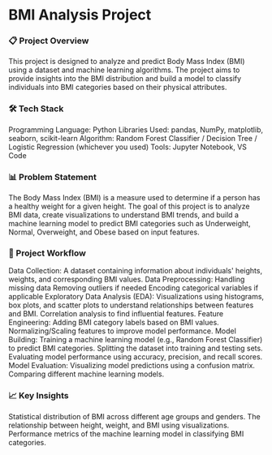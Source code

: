 # BMI Analysis Project

### 📋 Project Overview
This project is designed to analyze and predict Body Mass Index (BMI) using a dataset and machine learning algorithms. The project aims to provide insights into the BMI distribution and build a model to classify individuals into BMI categories based on their physical attributes.

### 🛠 Tech Stack
Programming Language: Python
Libraries Used: pandas, NumPy, matplotlib, seaborn, scikit-learn
Algorithm: Random Forest Classifier / Decision Tree / Logistic Regression (whichever you used)
Tools: Jupyter Notebook, VS Code
### 📊 Problem Statement
The Body Mass Index (BMI) is a measure used to determine if a person has a healthy weight for a given height. The goal of this project is to analyze BMI data, create visualizations to understand BMI trends, and build a machine learning model to predict BMI categories such as Underweight, Normal, Overweight, and Obese based on input features.

### 🚀 Project Workflow
Data Collection: A dataset containing information about individuals' heights, weights, and corresponding BMI values.
Data Preprocessing:
Handling missing data
Removing outliers if needed
Encoding categorical variables if applicable
Exploratory Data Analysis (EDA):
Visualizations using histograms, box plots, and scatter plots to understand relationships between features and BMI.
Correlation analysis to find influential features.
Feature Engineering:
Adding BMI category labels based on BMI values.
Normalizing/Scaling features to improve model performance.
Model Building:
Training a machine learning model (e.g., Random Forest Classifier) to predict BMI categories.
Splitting the dataset into training and testing sets.
Evaluating model performance using accuracy, precision, and recall scores.
Model Evaluation:
Visualizing model predictions using a confusion matrix.
Comparing different machine learning models.

### 📈 Key Insights
Statistical distribution of BMI across different age groups and genders.
The relationship between height, weight, and BMI using visualizations.
Performance metrics of the machine learning model in classifying BMI categories.
